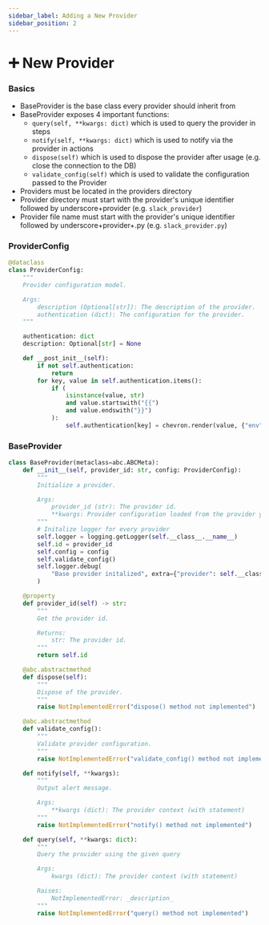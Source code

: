 ```yaml
---
sidebar_label: Adding a New Provider
sidebar_position: 2
---
```


# ➕ New Provider

### Basics

- BaseProvider is the base class every provider should inherit from
- BaseProvider exposes 4 important functions:
  - `query(self, **kwargs: dict)` which is used to query the provider in steps
  - `notify(self, **kwargs: dict)` which is used to notify via the provider in actions
  - `dispose(self)` which is used to dispose the provider after usage (e.g. close the connection to the DB)
  - `validate_config(self)` which is used to validate the configuration passed to the Provider
- Providers must be located in the providers directory
- Provider directory must start with the provider's unique identifier followed by underscore+provider (e.g. `slack_provider`)
- Provider file name must start with the provider's unique identifier followed by underscore+provider+.py (e.g. `slack_provider.py`)

### ProviderConfig
```python
@dataclass
class ProviderConfig:
    """
    Provider configuration model.

    Args:
        description (Optional[str]): The description of the provider.
        authentication (dict): The configuration for the provider.
    """

    authentication: dict
    description: Optional[str] = None

    def __post_init__(self):
        if not self.authentication:
            return
        for key, value in self.authentication.items():
            if (
                isinstance(value, str)
                and value.startswith("{{")
                and value.endswith("}}")
            ):
                self.authentication[key] = chevron.render(value, {"env": os.environ})
```

### BaseProvider

```python
class BaseProvider(metaclass=abc.ABCMeta):
    def __init__(self, provider_id: str, config: ProviderConfig):
        """
        Initialize a provider.

        Args:
            provider_id (str): The provider id.
            **kwargs: Provider configuration loaded from the provider yaml file.
        """
        # Initalize logger for every provider
        self.logger = logging.getLogger(self.__class__.__name__)
        self.id = provider_id
        self.config = config
        self.validate_config()
        self.logger.debug(
            "Base provider initalized", extra={"provider": self.__class__.__name__}
        )

    @property
    def provider_id(self) -> str:
        """
        Get the provider id.

        Returns:
            str: The provider id.
        """
        return self.id

    @abc.abstractmethod
    def dispose(self):
        """
        Dispose of the provider.
        """
        raise NotImplementedError("dispose() method not implemented")

    @abc.abstractmethod
    def validate_config():
        """
        Validate provider configuration.
        """
        raise NotImplementedError("validate_config() method not implemented")

    def notify(self, **kwargs):
        """
        Output alert message.

        Args:
            **kwargs (dict): The provider context (with statement)
        """
        raise NotImplementedError("notify() method not implemented")

    def query(self, **kwargs: dict):
        """
        Query the provider using the given query

        Args:
            kwargs (dict): The provider context (with statement)

        Raises:
            NotImplementedError: _description_
        """
        raise NotImplementedError("query() method not implemented")
```
